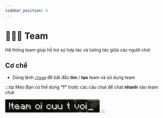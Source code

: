 ```yaml
---
sidebar_position: 4
---
```


# 🧑‍🤝‍🧑 Team

Hệ thống team giúp hỗ trợ sự hợp tác và tương tác giữa các người chơi

## Cơ chế

- Dùng lệnh [`/team`](../Commands/other.md) để bắt đầu **tìm** / **tạo** team và sử dụng team

:::tip Mẹo
Bạn có thể dùng **"!"** trước các câu chat để chat **nhanh** vào team chat

![chat nhanh vào team](./img/team_fast_chat.png)
:::
